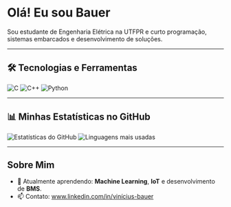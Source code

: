 # Olá! Eu sou Bauer

Sou estudante de Engenharia Elétrica na UTFPR e curto programação, sistemas embarcados e desenvolvimento de soluções.

---

## 🛠️ Tecnologias e Ferramentas
![C](https://img.shields.io/badge/C-A8B9CC?style=for-the-badge&logo=c&logoColor=white)
![C++](https://img.shields.io/badge/C%2B%2B-00599C?style=for-the-badge&logo=c%2B%2B&logoColor=white)
![Python](https://img.shields.io/badge/Python-3776AB?style=for-the-badge&logo=python&logoColor=white)

---

## 📊 Minhas Estatísticas no GitHub
![Estatísticas do GitHub](https://github-readme-stats.vercel.app/api?username=SeuUsuario&show_icons=true&theme=radical)
![Linguagens mais usadas](https://github-readme-stats.vercel.app/api/top-langs/?username=SeuUsuario&layout=compact&theme=radical)

---

## Sobre Mim
- 🌱 Atualmente aprendendo: **Machine Learning**, **IoT** e desenvolvimento de **BMS**.
- 📫 Contato: www.linkedin.com/in/vinícius-bauer
